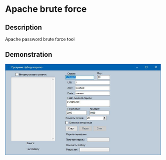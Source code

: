 # Apache brute force

## Description
Apache password brute force tool

## Demonstration  
![demo](https://github.com/bohdan-sokolovskyi/apache-brute-force/blob/master/demo-pics/demo.jpg)

